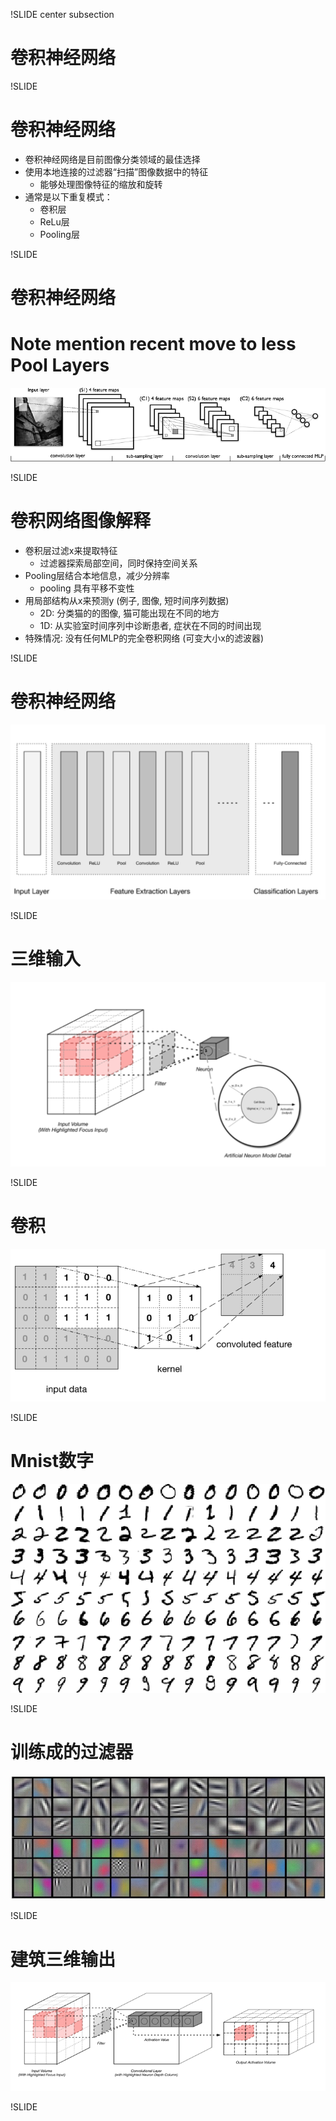 !SLIDE center subsection

# 卷积神经网络

!SLIDE

# 卷积神经网络

* 卷积神经网络是目前图像分类领域的最佳选择
* 使用本地连接的过滤器“扫描”图像数据中的特征
	* 能够处理图像特征的缩放和旋转
* 通常是以下重复模式：
  * 卷积层
  * ReLu层
  * Pooling层

!SLIDE

# 卷积神经网络

# Note mention recent move to less Pool Layers

![Convnet](../resources/convnet.png)

!SLIDE

# 卷积网络图像解释

* 卷积层过滤x来提取特征
	* 过滤器探索局部空间，同时保持空间关系
* Pooling层结合本地信息，减少分辨率
  * pooling 具有平移不变性
* 用局部结构从x来预测y (例子, 图像, 短时间序列数据)
  * 2D: 分类猫的的图像, 猫可能出现在不同的地方
  * 1D: 从实验室时间序列中诊断患者, 症状在不同的时间出现
* 特殊情况: 没有任何MLP的完全卷积网络 (可变大小x的滤波器)

!SLIDE

# 卷积神经网络

![Convnet](../resources/convnet2.png)


!SLIDE

# 三维输入


![Convnet](../resources/convnet3.png)

!SLIDE

# 卷积

![Convnet](../resources/convnet4.png)


!SLIDE

# Mnist数字

![Convnet](../resources/mnist.png)

!SLIDE

# 训练成的过滤器

![Convnet](../resources/learning_filters.png)

!SLIDE

# 建筑三维输出

![Convnet](../resources/building_3d_output.png)

!SLIDE
